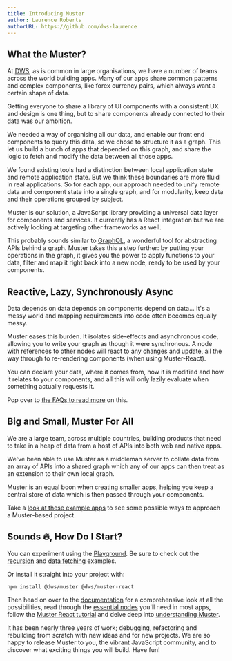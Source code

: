 ```yaml
---
title: Introducing Muster
author: Laurence Roberts
authorURL: https://github.com/dws-laurence
---
```


## What the Muster?

At [DWS](https://dws.com), as is common in large organisations, we have a number of teams across the world building apps. Many of our apps share common patterns and complex components, like forex currency pairs, which always want a certain shape of data.

Getting everyone to share a library of UI components with a consistent UX and design is one thing, but to share components already connected to their data was our ambition.

We needed a way of organising all our data, and enable our front end components to query this data, so we chose to structure it as a graph. This let us build a bunch of apps that depended on this graph, and share the logic to fetch and modify the data between all those apps.

We found existing tools had a distinction between local application state and remote application state. But we think these boundaries are more fluid in real applications. So for each app, our approach needed to unify remote data and component state into a single graph, and for modularity, keep data and their operations grouped by subject.

Muster is our solution, a JavaScript library providing a universal data layer for components and services. It currently has a React integration but we are actively looking at targeting other frameworks as well.

This probably sounds similar to [GraphQL](https://graphql.org/), a wonderful tool for abstracting APIs behind a graph. Muster takes this a step further: by putting your operations in the graph, it gives you the power to apply functions to your data, filter and map it right back into a new node, ready to be used by your components.

## Reactive, Lazy, Synchronously Async

Data depends on data depends on components depend on data... It's a messy world and mapping requirements into code often becomes equally messy.

Muster eases this burden. It isolates side-effects and asynchronous code, allowing you to write your graph as though it were synchronous. A node with references to other nodes will react to any changes and update, all the way through to re-rendering components (when using Muster-React).

You can declare your data, where it comes from, how it is modified and how it relates to your components, and all this will only lazily evaluate when something actually requests it.

Pop over to [the FAQs to read more](/muster/docs/resources/faq#why-should-i-use-muster) on this.

## Big and Small, Muster For All

We are a large team, across multiple countries, building products that need to take in a heap of data from a host of APIs into both web and native apps.

We've been able to use Muster as a middleman server to collate data from an array of APIs into a shared graph which any of our apps can then treat as an extension to their own local graph.

Muster is an equal boon when creating smaller apps, helping you keep a central store of data which is then passed through your components.

Take a [look at these example apps](https://github.com/dwstech/muster-examples) to see some possible ways to approach a Muster-based project.

## Sounds 🔥, How Do I Start?

You can experiment using the [Playground](/muster/playground). Be sure to check out the [recursion](/muster/playground/?graph=IntcbiAgW21hdGNoKHR5cGVzLmludGVnZXIsICdpJyldOiB7XG4gICAgZmlib25hY2NpOiBjb21wdXRlZChcbiAgICAgIFtwYXJhbSgnaScpXSxcbiAgICAgIChpKSA9PiAoXG4gICAgICAgIGkgPCAyXG4gICAgICAgICAgPyBpXG4gICAgICAgICAgOiBhZGQocmVmKGkgLSAxLCAnZmlib25hY2NpJyksIHJlZihpIC0gMiwgJ2ZpYm9uYWNjaScpKVxuICAgICAgKVxuICAgIClcbiAgfVxufSI%3D&toggles=eyJzaG93R3JhcGgiOnRydWUsInNob3dRdWVyeSI6dHJ1ZSwic2hvd1F1ZXJ5UmVzdWx0Ijp0cnVlLCJzaG93Q29udGFpbmVyIjpmYWxzZSwic2hvd1ZpZXciOmZhbHNlLCJzaG93Vmlld1Jlc3VsdCI6ZmFsc2V9&query=InJlZigxMCwgJ2ZpYm9uYWNjaScpIg%3D%3D#recursion) and [data fetching](/muster/playground/?graph=IntcbiAgZ3JlZXRpbmc6ICdIZWxsbycsXG4gIHVzZXI6IGZyb21Qcm9taXNlKCgpID0%2BXG4gICAgZmV0Y2goJ2h0dHBzOi8vanNvbnBsYWNlaG9sZGVyLnR5cGljb2RlLmNvbS91c2Vycy8xJylcbiAgICAgIC50aGVuKHJlcyA9PiByZXMuanNvbigpKVxuICAgICAgLnRoZW4odXNlciA9PiB1c2VyLm5hbWUpXG4gICksXG4gIHdlbGNvbWU6IGZvcm1hdCgnJHtzYWx1dGF0aW9ufSwgJHtuYW1lfSEnLCB7XG4gICAgc2FsdXRhdGlvbjogcmVmKCdncmVldGluZycpLFxuICAgIG5hbWU6IHJlZigndXNlcicpLFxuICB9KSxcbn0i&toggles=eyJzaG93R3JhcGgiOnRydWUsInNob3dRdWVyeSI6dHJ1ZSwic2hvd1F1ZXJ5UmVzdWx0Ijp0cnVlLCJzaG93Q29udGFpbmVyIjp0cnVlLCJzaG93VmlldyI6dHJ1ZSwic2hvd1ZpZXdSZXN1bHQiOnRydWV9#fetch) examples.

Or install it straight into your project with:

```
npm install @dws/muster @dws/muster-react
```

Then head on over to the [documentation](/muster/docs/overview) for a comprehensive look at all the possibilities, read through the [essential nodes](/muster/docs/resources/essential-nodes) you'll need in most apps, follow the [Muster React tutorial](/muster/docs/tutorials/muster-react-tutorial) and delve deep into [understanding Muster](/muster/docs/understanding-muster/data-store).

It has been nearly three years of work; debugging, refactoring and rebuilding from scratch with new ideas and for new projects. We are so happy to release Muster to you, the vibrant JavaScript community, and to discover what exciting things you will build. Have fun!
